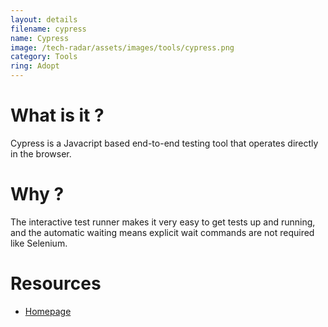 ```yaml
---
layout: details
filename: cypress
name: Cypress
image: /tech-radar/assets/images/tools/cypress.png 
category: Tools
ring: Adopt
---
```


# What is it ?
Cypress is a Javacript based end-to-end testing tool that operates directly in the browser. 

# Why ?
The interactive test runner makes it very easy to get tests up and running, and the automatic waiting means explicit wait commands are not required like Selenium.

# Resources
- [Homepage](https://www.cypress.io/)
